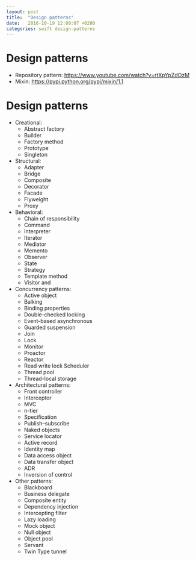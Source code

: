 ```yaml
---
layout: post
title:  "Design patterns"
date:   2016-10-19 12:09:07 +0200
categories: swift design-patterns
---
```


# Design patterns
* Repository pattern: https://www.youtube.com/watch?v=rtXpYpZdOzM
* Mixin: https://pypi.python.org/pypi/mixin/1.1

# Design patterns
* Creational:
    * Abstract factory
    * Builder
    * Factory method
    * Prototype
    * Singleton
* Structural:
    * Adapter
    * Bridge
    * Composite
    * Decorator
    * Facade
    * Flyweight
    * Proxy
* Behavioral:
    * Chain of responsibility
    * Command
    * Interpreter
    * Iterator
    * Mediator
    * Memento
    * Observer
    * State
    * Strategy
    * Template method
    * Visitor
and
* Concurrency patterns:
    * Active object
    * Balking
    * Binding properties
    * Double-checked locking
    * Event-based asynchronous
    * Guarded suspension
    * Join 
    * Lock
    * Monitor
    * Proactor
    * Reactor
    * Read write lock Scheduler
    * Thread pool
    * Thread-local storage
* Architectural patterns:
    * Front controller
    * Interceptor
    * MVC
    * n-tier
    * Specification
    * Publish–subscribe
    * Naked objects
    * Service locator
    * Active record
    * Identity map
    * Data access object
    * Data transfer object
    * ADR
    * Inversion of control
* Other patterns:
    * Blackboard
    * Business delegate
    * Composite entity
    * Dependency injection
    * Intercepting filter
    * Lazy loading
    * Mock object
    * Null object
    * Object pool
    * Servant
    * Twin Type tunnel
